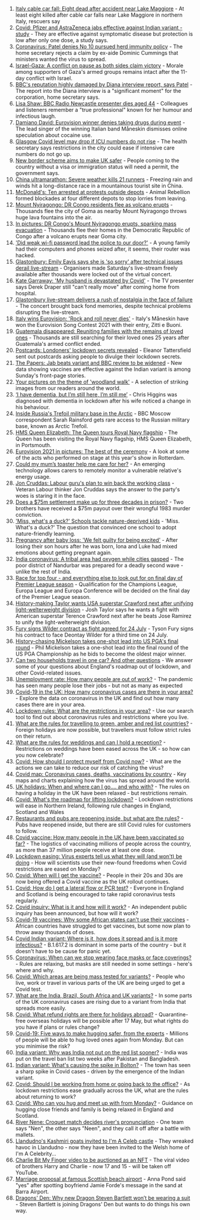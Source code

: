 1. [Italy cable car fall: Eight dead after accident near Lake Maggiore](https://www.bbc.co.uk/news/world-europe-57219737) - At least eight killed after cable car falls near Lake Maggiore in northern Italy, rescuers say
2. [Covid: Pfizer and AstraZeneca jabs effective against Indian variant - study](https://www.bbc.co.uk/news/uk-57214596) - They are effective against symptomatic disease but protection is low after only one dose, a study says.
3. [Coronavirus: Patel denies No 10 pursued herd immunity policy](https://www.bbc.co.uk/news/uk-politics-57217740) - The home secretary rejects a claim by ex-aide Dominic Cummings that ministers wanted the virus to spread.
4. [Israel-Gaza: A conflict on pause as both sides claim victory](https://www.bbc.co.uk/news/world-middle-east-57218428) - Morale among supporters of Gaza's armed groups remains intact after the 11-day conflict with Israel.
5. [BBC's reputation highly damaged by Diana interview report, says Patel](https://www.bbc.co.uk/news/uk-57217853) - The report into the Diana interview is a "significant moment" for the corporation, home secretary says.
6. [Lisa Shaw: BBC Radio Newcastle presenter dies aged 44](https://www.bbc.co.uk/news/uk-england-tyne-57213609) - Colleagues and listeners remember a "true professional" known for her humour and infectious laugh.
7. [Damiano David: Eurovision winner denies taking drugs during event](https://www.bbc.co.uk/news/world-europe-57217600) - The lead singer of the winning Italian band Måneskin dismisses online speculation about cocaine use.
8. [Glasgow Covid level may drop if ICU numbers do not rise](https://www.bbc.co.uk/news/uk-scotland-glasgow-west-57217715) - The health secretary says restrictions in the city could ease if intensive care numbers do not go up.
9. [New border scheme aims to make UK safer](https://www.bbc.co.uk/news/uk-politics-57217739) - People coming to the country without a visa or immigration status will need a permit, the government says.
10. [China ultramarathon: Severe weather kills 21 runners](https://www.bbc.co.uk/news/world-asia-china-57216601) - Freezing rain and winds hit a long-distance race in a mountainous tourist site in China.
11. [McDonald's: Ten arrested at protests outside depots](https://www.bbc.co.uk/news/uk-england-hampshire-57218868) - Animal Rebellion formed blockades at four different depots to stop lorries from leaving.
12. [Mount Nyiragongo: DR Congo residents flee as volcano erupts](https://www.bbc.co.uk/news/world-africa-57215690) - Thousands flee the city of Goma as nearby Mount Nyiragongo throws huge lava fountains into the air.
13. [In pictures: DR Congo's Mount Nyiragongo erupts, sparking mass evacuation](https://www.bbc.co.uk/news/world-africa-57217598) - Thousands flee their homes in the Democratic Republic of Congo after a volcano erupts near Goma city.
14. ['Did weak wi-fi password lead the police to our door?'](https://www.bbc.co.uk/news/technology-57156799) - A young family had their computers and phones seized after, it seems, their router was hacked.
15. [Glastonbury: Emily Eavis says she is 'so sorry' after technical issues derail live-stream](https://www.bbc.co.uk/news/entertainment-arts-57215629) - Organisers made Saturday's live-stream freely available after thousands were locked out of the virtual concert.
16. [Kate Garraway: 'My husband is devastated by Covid'](https://www.bbc.co.uk/news/uk-57218737) - The TV presenter says Derek Draper still "can't really move" after coming home from hospital.
17. [Glastonbury live-stream delivers a rush of nostalgia in the face of failure](https://www.bbc.co.uk/news/entertainment-arts-57216005) - The concert brought back fond memories, despite technical problems disrupting the live-stream.
18. [Italy wins Eurovision: 'Rock and roll never dies'](https://www.bbc.co.uk/news/entertainment-arts-57214475) - Italy's Måneskin have won the Eurovision Song Contest 2021 with their entry, Zitti e Buoni.
19. [Guatemala disappeared: Reuniting families with the remains of loved ones](https://www.bbc.co.uk/news/world-latin-america-57133013) - Thousands are still searching for their loved ones 25 years after Guatemala's armed conflict ended.
20. [Postcards: Londoners' lockdown secrets revealed](https://www.bbc.co.uk/news/uk-england-london-57189555) - Eleanor Tattersfield sent out postcards asking people to divulge their lockdown secrets.
21. [The Papers: Jab beats variant and BBC review to be widened](https://www.bbc.co.uk/news/blogs-the-papers-57216018) - New data showing vaccines are effective against the Indian variant is among Sunday's front-page stories.
22. [Your pictures on the theme of 'woodland walk'](https://www.bbc.co.uk/news/in-pictures-57200062) - A selection of striking images from our readers around the world.
23. [‘I have dementia, but I’m still here, I’m still me’](https://www.bbc.co.uk/news/uk-northern-ireland-57200391) - Chris Higgins was diagnosed with dementia in lockdown after his wife noticed a change in his behaviour.
24. [Inside Russia's Trefoil military base in the Arctic](https://www.bbc.co.uk/news/world-europe-57206208) - BBC Moscow correspondent Sarah Rainsford gets rare access to the Russian military base, known as Arctic Trefoil.
25. [HMS Queen Elizabeth: The Queen tours Royal Navy flagship](https://www.bbc.co.uk/news/uk-57214467) - The Queen has been visiting the Royal Navy flagship, HMS Queen Elizabeth, in Portsmouth.
26. [Eurovision 2021 in pictures: The best of the ceremony](https://www.bbc.co.uk/news/entertainment-arts-57216194) - A look at some of the acts who performed on stage at this year's show in Rotterdam.
27. [Could my mum’s toaster help me care for her?](https://www.bbc.co.uk/news/stories-57009375) - An emerging technology allows carers to remotely monitor a vulnerable relative's energy usage.
28. [Jon Cruddas: Labour guru's plan to win back the working class](https://www.bbc.co.uk/news/uk-politics-57204335) - Veteran Labour thinker Jon Cruddas says the answer to the party's woes is staring it in the face.
29. [Does a $75m settlement make up for three decades in prison?](https://www.bbc.co.uk/news/world-us-canada-57152860) - Two brothers have received a $75m payout over their wrongful 1983 murder conviction.
30. ['Miss, what's a duck?' Schools tackle nature-deprived kids](https://www.bbc.co.uk/news/science-environment-57174581) - 'Miss. What's a duck?' The question that convinced one school to adopt nature-friendly learning.
31. [Pregnancy after baby loss: 'We felt guilty for being excited'](https://www.bbc.co.uk/news/stories-57163054) - After losing their son hours after he was born, Iona and Luke had mixed emotions about getting pregnant again.
32. [India coronavirus: A tribal area had oxygen while cities gasped](https://www.bbc.co.uk/news/world-asia-india-57098621) - The poor district of Nandurbar was prepared for a deadly second wave - unlike the rest of India.
33. [Race for top four - and everything else to look out for on final day of Premier League season](https://www.bbc.co.uk/sport/football/57162779) - Qualification for the Champions League, Europa League and Europa Conference will be decided on the final day of the Premier League season.
34. [History-making Taylor wants USA superstar Crawford next after unifying light-welterweight division](https://www.bbc.co.uk/sport/boxing/57216405) - Josh Taylor says he wants a fight with American superstar Terence Crawford next after he beats Jose Ramirez to unify the light-welterweight division.
35. [Fury signs Wilder contract as fight agreed for 24 July](https://www.bbc.co.uk/sport/boxing/57216611) - Tyson Fury signs his contract to face Deontay Wilder for a third time on 24 July.
36. [History-chasing Mickelson takes one-shot lead into US PGA's final round](https://www.bbc.co.uk/sport/golf/57216265) - Phil Mickelson takes a one-shot lead into the final round of the US PGA Championship as he bids to become the oldest major winner.
37. [Can two households travel in one car? And other questions](https://www.bbc.co.uk/news/world-asia-china-51176409) - We answer some of your questions about England's roadmap out of lockdown, and other Covid-related issues.
38. [Unemployment rate: How many people are out of work?](https://www.bbc.co.uk/news/business-52660591) - The pandemic has seen many people lose their jobs - but not as many as expected
39. [Covid-19 in the UK: How many coronavirus cases are there in your area?](https://www.bbc.co.uk/news/uk-51768274) - Explore the data on coronavirus in the UK and find out how many cases there are in your area.
40. [Lockdown rules: What are the restrictions in your area?](https://www.bbc.co.uk/news/uk-54373904) - Use our search tool to find out about coronavirus rules and restrictions where you live.
41. [What are the rules for travelling to green, amber and red list countries?](https://www.bbc.co.uk/news/explainers-52544307) - Foreign holidays are now possible, but travellers must follow strict rules on their return.
42. [What are the rules for weddings and can I hold a reception?](https://www.bbc.co.uk/news/explainers-52811509) - Restrictions on weddings have been eased across the UK - so how can you now celebrate?
43. [Covid: How should I protect myself from Covid now?](https://www.bbc.co.uk/news/health-57087517) - What are the actions we can take to reduce our risk of catching the virus?
44. [Covid map: Coronavirus cases, deaths, vaccinations by country](https://www.bbc.co.uk/news/world-51235105) - Key maps and charts explaining how the virus has spread around the world.
45. [UK holidays: When and where can I go.... and who with?](https://www.bbc.co.uk/news/explainers-52646738) - The rules on having a holiday in the UK have been relaxed - but restrictions remain.
46. [Covid: What's the roadmap for lifting lockdown?](https://www.bbc.co.uk/news/explainers-52530518) - Lockdown restrictions will ease in Northern Ireland, following rule changes in England, Scotland and Wales
47. [Restaurants and pubs are reopening inside, but what are the rules?](https://www.bbc.co.uk/news/business-52977388) - Pubs have reopened inside, but there are still Covid rules for customers to follow.
48. [Covid vaccine: How many people in the UK have been vaccinated so far?](https://www.bbc.co.uk/news/health-55274833) - The logistics of vaccinating millions of people across the country, as more than 37 million people receive at least one dose.
49. [Lockdown easing: Virus experts tell us what they will (and won't) be doing](https://www.bbc.co.uk/news/uk-57069293) - How will scientists use their new-found freedoms when Covid restrictions are eased on Monday?
50. [Covid: When will I get the vaccine?](https://www.bbc.co.uk/news/health-55045639) - People in their 20s and 30s are now being offered a Covid vaccine as the UK rollout continues.
51. [Covid: How do I get a lateral flow or PCR test?](https://www.bbc.co.uk/news/health-51943612) - Everyone in England and Scotland is being encouraged to take rapid coronavirus tests regularly.
52. [Covid inquiry: What is it and how will it work?](https://www.bbc.co.uk/news/explainers-57085964) - An independent public inquiry has been announced, but how will it work?
53. [Covid-19 vaccines: Why some African states can't use their vaccines](https://www.bbc.co.uk/news/56940657) - African countries have struggled to get vaccines, but some now plan to throw away thousands of doses.
54. [Covid Indian variant: Where is it, how does it spread and is it more infectious?](https://www.bbc.co.uk/news/health-57157496) - B.1.617.2 is dominant in some parts of the country - but it doesn't have to be cause for panic yet.
55. [Coronavirus: When can we stop wearing face masks or face coverings?](https://www.bbc.co.uk/news/health-51205344) - Rules are relaxing, but masks are still needed in some settings - here's where and why.
56. [Covid: Which areas are being mass tested for variants?](https://www.bbc.co.uk/news/explainers-54872039) - People who live, work or travel in various parts of the UK are being urged to get a Covid test.
57. [What are the India, Brazil, South Africa and UK variants?](https://www.bbc.co.uk/news/health-55659820) - In some parts of the UK coronavirus cases are rising due to a variant from India that spreads more easily.
58. [Covid: What refund rights are there for holidays abroad?](https://www.bbc.co.uk/news/business-51615412) - Quarantine-free overseas holidays will be possible after 17 May, but what rights do you have if plans or rules change?
59. [Covid-19: Five ways to make hugging safer, from the experts](https://www.bbc.co.uk/news/uk-57083571) - Millions of people will be able to hug loved ones again from Monday. But can you minimise the risk?
60. [India variant: Why was India not put on the red list sooner?](https://www.bbc.co.uk/news/56801288) - India was put on the travel ban list two weeks after Pakistan and Bangladesh.
61. [Indian variant: What's causing the spike in Bolton?](https://www.bbc.co.uk/news/health-57094274) - The town has seen a sharp spike in Covid cases - driven by the emergence of the Indian variant.
62. [Covid: Should I be working from home or going back to the office?](https://www.bbc.co.uk/news/business-52567567) - As lockdown restrictions ease gradually across the UK, what are the rules about returning to work?
63. [Covid: Who can you hug and meet up with from Monday?](https://www.bbc.co.uk/news/uk-51506729) - Guidance on hugging close friends and family is being relaxed in England and Scotland.
64. [River Nene: Croquet match decides river's pronunciation](https://www.bbc.co.uk/news/uk-england-northamptonshire-57142457) - One team says "Nen", the other says "Neen", and they call it off after a battle with mallets.
65. [Llandudno's Kashmiri goats invited to I'm A Celeb castle](https://www.bbc.co.uk/news/uk-wales-57137838) - They wreaked havoc in Llandudno - now they have been invited to the Welsh home of I'm A Celebrity...
66. [Charlie Bit My Finger video to be auctioned as an NFT](https://www.bbc.co.uk/news/newsbeat-57168631) - The viral video of brothers Harry and Charlie - now 17 and 15 - will be taken off YouTube.
67. [Marriage proposal at famous Scottish beach airport](https://www.bbc.co.uk/news/uk-scotland-highlands-islands-57170601) - Anna Pond said "yes" after spotting boyfriend Jamie Forde's message in the sand at Barra Airport.
68. [Dragons' Den: Why new Dragon Steven Bartlett won’t be wearing a suit](https://www.bbc.co.uk/news/newsbeat-57179015) - Steven Bartlett is joining Dragons' Den but wants to do things his own way.
